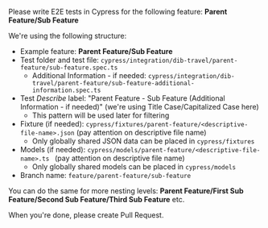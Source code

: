 Please write E2E tests in Cypress for the following feature: **Parent Feature/Sub Feature**

We're using the following structure:

- Example feature: **Parent Feature/Sub Feature**
- Test folder and test file: `cypress/integration/dib-travel/parent-feature/sub-feature.spec.ts`
  - Additional Information - if needed: `cypress/integration/dib-travel/parent-feature/sub-feature-additional-information.spec.ts`
- Test _Describe_ label: "Parent Feature - Sub Feature (Additional Information - if needed)" (we're using Title Case/Capitalized Case here)
  - This pattern will be used later for filtering
- Fixture (if needed): `cypress/fixtures/parent-feature/<descriptive-file-name>.json` (pay attention on descriptive file name)
  - Only globally shared JSON data can be placed in `cypress/fixtures`
- Models (if needed): `cypress/models/parent-feature/<descriptive-file-name>.ts ` (pay attention on descriptive file name)
  - Only globally shared models can be placed in `cypress/models`
- Branch name: `feature/parent-feature/sub-feature`

You can do the same for more nesting levels: **Parent Feature/First Sub Feature/Second Sub Feature/Third Sub Feature** etc.

When you're done, please create Pull Request.

